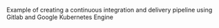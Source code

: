 Example of creating a continuous integration and delivery pipeline using Gitlab and Google Kubernetes Engine